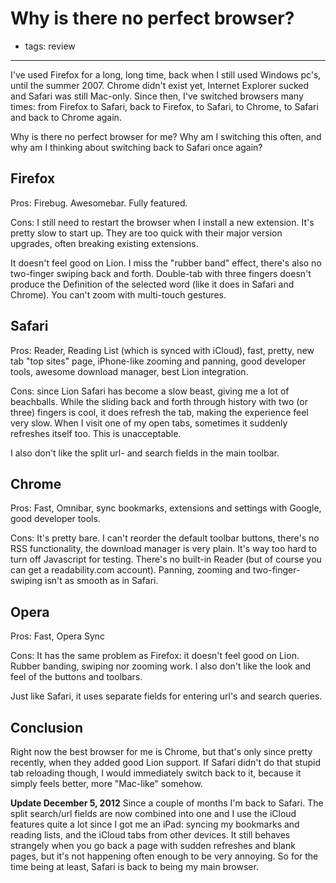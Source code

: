 # Why is there no perfect browser?
- tags: review

---

I've used Firefox for a long, long time, back when I still used Windows pc's, until the summer 2007. Chrome didn't exist yet, Internet Explorer sucked and Safari was still Mac-only. Since then, I've switched browsers many times: from Firefox to Safari, back to Firefox, to Safari, to Chrome, to Safari and back to Chrome again.

Why is there no perfect browser for me? Why am I switching this often, and why am I thinking about switching back to Safari once again?

## Firefox
Pros: Firebug. Awesomebar. Fully featured.

Cons: I still need to restart the browser when I install a new extension. It's pretty slow to start up. They are too quick with their major version upgrades, often breaking existing extensions.

It doesn't feel good on Lion. I miss the "rubber band" effect, there's also no two-finger swiping back and forth. Double-tab with three fingers doesn't produce the Definition of the selected word (like it does in Safari and Chrome). You can't zoom with multi-touch gestures.

## Safari
Pros: Reader, Reading List (which is synced with iCloud), fast, pretty, new tab "top sites" page, iPhone-like zooming and panning, good developer tools, awesome download manager, best Lion integration.

Cons: since Lion Safari has become a slow beast, giving me a lot of beachballs. While the sliding back and forth through history with two (or three) fingers is cool, it does refresh the tab, making the experience feel very slow. When I visit one of my open tabs, sometimes it suddenly refreshes itself too. This is unacceptable.

I also don't like the split url- and search fields in the main toolbar.

## Chrome
Pros: Fast, Omnibar, sync bookmarks, extensions and settings with Google, good developer tools.

Cons: It's pretty bare. I can't reorder the default toolbar buttons, there's no RSS functionality, the download manager is very plain. It's way too hard to turn off Javascript for testing. There's no built-in Reader (but of course you can get a readability.com account). Panning, zooming and two-finger-swiping isn't as smooth as in Safari.

## Opera
Pros: Fast, Opera Sync

Cons: It has the same problem as Firefox: it doesn't feel good on Lion. Rubber banding, swiping nor zooming work. I also don't like the look and feel of the buttons and toolbars.

Just like Safari, it uses separate fields for entering url's and search queries.

## Conclusion
Right now the best browser for me is Chrome, but that's only since pretty recently, when they added good Lion support. If Safari didn't do that stupid tab reloading though, I would immediately switch back to it, because it simply feels better, more "Mac-like" somehow.

**Update December 5, 2012**
Since a couple of months I'm back to Safari. The split search/url fields are now combined into one and I use the iCloud features quite a lot since I got me an iPad: syncing my bookmarks and reading lists, and the iCloud tabs from other devices. It still behaves strangely when you go back a page with sudden refreshes and blank pages, but it's not happening often enough to be very annoying. So for the time being at least, Safari is back to being my main browser.

